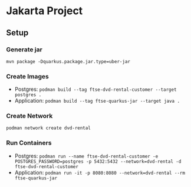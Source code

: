 # Jakarta Project

## Setup

### Generate jar

`mvn package -Dquarkus.package.jar.type=uber-jar`

### Create Images

- Postgres:
  `podman build --tag ftse-dvd-rental-customer --target postgres .`
- Application:
  `podman build --tag ftse-quarkus-jar --target java .`

### Create Network

`podman network create dvd-rental`

### Run Containers

- Postgres:
  `podman run --name ftse-dvd-rental-customer -e POSTGRES_PASSWORD=postgres -p 5432:5432 --network=dvd-rental -d ftse-dvd-rental-customer`
- Application:
  `podman run -it -p 8080:8080 --network=dvd-rental --rm ftse-quarkus-jar`